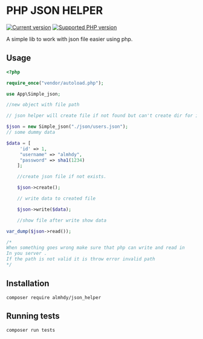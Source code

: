 # PHP JSON HELPER

[![Current version](https://img.shields.io/packagist/v/beste/json.svg?logo=composer)](https://packagist.org/packages/almhdy/json_helper)
[![Supported PHP version](https://img.shields.io/static/v1?logo=php&label=PHP&message=~7.4.0%20||%20~8.0.0%20||%20~8.1.0&color=777bb4)](https://packagist.org/packages/almhdy/json_helper)

A simple lib to work with json file easier using php.
## Usage

```php
<?php

require_once("vendor/autoload.php");

use App\Simple_json;

//new object with file path

// json helper will create file if not found but can't create dir for it

$json = new Simple_json("./json/users.json");
// some dummy data

$data = [
     'id' => 1,
     "username" => "almhdy",
     "password" => sha1(1234)
    ];

    //create json file if not exists.

    $json->create();

    // write data to created file

    $json->write($data);

    //show file after write show data

var_dump($json->read());

/*
When something goes wrong make sure that php can write and read in
In you server .
If the path is not valid it is throw error invalid path
*/
```

## Installation

```shell
composer require almhdy/json_helper
```

## Running tests

```shell
composer run tests
```
